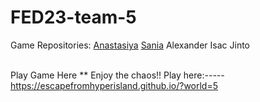 # FED23-team-5
Game Repositories:
<a href="https://escapefromhyperisland.github.io/FED23-team-5/Anastasiya/index.html">Anastasiya</a>
<a href="https://escapefromhyperisland.github.io/FED23-team-5/Sania/index.html">Sania</a>
Alexander
Isac
Jinto
<br />
<br />

Play Game Here
** Enjoy the chaos!! Play here:*-----*
https://escapefromhyperisland.github.io/?world=5
